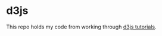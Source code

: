 # d3js

This repo holds my code from working through [d3js tutorials](https://github.com/mbostock/d3/wiki/Tutorials).
